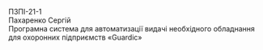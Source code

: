 ПЗПІ-21-1  
Пахаренко Сергій  
Програмна система для автоматизації видачі необхідного обладнання для охоронних підприємств «Guardic»
